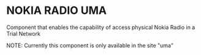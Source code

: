 # NOKIA RADIO UMA

Component that enables the capability of access physical Nokia Radio in a Trial Network

NOTE: Currently this component is only available in the site "uma"
